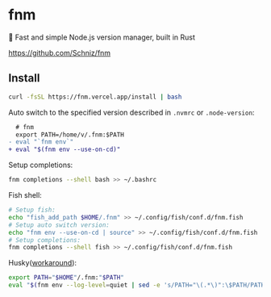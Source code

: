 # fnm

🚀 Fast and simple Node.js version manager, built in Rust

<https://github.com/Schniz/fnm>

## Install

```bash
curl -fsSL https://fnm.vercel.app/install | bash
```

Auto switch to the specified version described in `.nvmrc` or `.node-version`:

```diff title="~/.bashrc"
  # fnm
  export PATH=/home/v/.fnm:$PATH
- eval "`fnm env`"
+ eval "$(fnm env --use-on-cd)"
```

Setup completions:

```bash
fnm completions --shell bash >> ~/.bashrc
```

Fish shell:

```bash
# Setup fish:
echo "fish_add_path $HOME/.fnm" >> ~/.config/fish/conf.d/fnm.fish
# Setup auto switch version:
echo "fnm env --use-on-cd | source" >> ~/.config/fish/conf.d/fnm.fish
# Setup completions:
fnm completions --shell fish >> ~/.config/fish/conf.d/fnm.fish
```

Husky([workaround](https://github.com/Schniz/fnm/issues/428#issuecomment-819439988)):

```bash title="~/.huskyrc"
export PATH="$HOME"/.fnm:"$PATH"
eval "$(fnm env --log-level=quiet | sed -e 's/PATH="\(.*\)":\$PATH/PATH="\1:$PATH"/g')"
```
